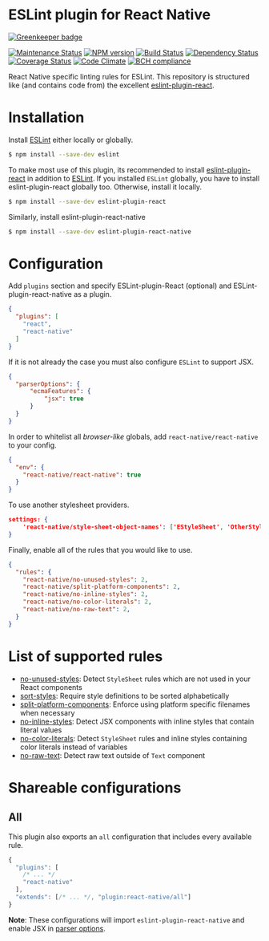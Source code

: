 
ESLint plugin for React Native
==============================

[![Greenkeeper badge](https://badges.greenkeeper.io/Intellicode/eslint-plugin-react-native.svg)](https://greenkeeper.io/)

[![Maintenance Status][status-image]][status-url] [![NPM version][npm-image]][npm-url] [![Build Status][travis-image]][travis-url] [![Dependency Status][deps-image]][deps-url] [![Coverage Status][coverage-image]][coverage-url] [![Code Climate][climate-image]][climate-url] [![BCH compliance][bettercode-image]][bettercode-url]

React Native specific linting rules for ESLint. This repository is structured like  (and contains code from) the excellent [eslint-plugin-react](http://github.com/yannickcr/eslint-plugin-react).

# Installation

Install [ESLint](https://www.github.com/eslint/eslint) either locally or globally.

```sh
$ npm install --save-dev eslint
```

To make most use of this plugin, its recommended to install [eslint-plugin-react](http://github.com/yannickcr/eslint-plugin-react) in addition to [ESLint](https://www.github.com/eslint/eslint). If you installed `ESLint` globally, you have to install eslint-plugin-react globally too. Otherwise, install it locally.

```sh
$ npm install --save-dev eslint-plugin-react
```

Similarly, install eslint-plugin-react-native


```sh
$ npm install --save-dev eslint-plugin-react-native
```

# Configuration

Add `plugins` section and specify ESLint-plugin-React (optional) and ESLint-plugin-react-native as a plugin.

```json
{
  "plugins": [
    "react",
    "react-native"
  ]
}
```

If it is not already the case you must also configure `ESLint` to support JSX.

```json
{
  "parserOptions": {
      "ecmaFeatures": {
          "jsx": true
      }
  }
}
```

In order to whitelist all *browser-like* globals, add `react-native/react-native` to your config.

```json
{
  "env": {
    "react-native/react-native": true
  }
}
```

To use another stylesheet providers.

```json
settings: {
    'react-native/style-sheet-object-names': ['EStyleSheet', 'OtherStyleSheet', 'PStyleSheet']
}
```

Finally, enable all of the rules that you would like to use.

```json
{
  "rules": {
    "react-native/no-unused-styles": 2,
    "react-native/split-platform-components": 2,
    "react-native/no-inline-styles": 2,
    "react-native/no-color-literals": 2,
    "react-native/no-raw-text": 2,
  }
}
```

# List of supported rules

* [no-unused-styles](docs/rules/no-unused-styles.md): Detect `StyleSheet` rules which are not used in your React components
* [sort-styles](docs/rules/sort-styles.md): Require style definitions to be sorted alphabetically
* [split-platform-components](docs/rules/split-platform-components.md): Enforce using platform specific filenames when necessary
* [no-inline-styles](docs/rules/no-inline-styles.md): Detect JSX components with inline styles that contain literal values
* [no-color-literals](docs/rules/no-color-literals.md): Detect `StyleSheet` rules and inline styles containing color literals instead of variables
* [no-raw-text](docs/rules/no-raw-text.md): Detect raw text outside of `Text`  component

[npm-url]: https://npmjs.org/package/eslint-plugin-react-native
[npm-image]: http://img.shields.io/npm/v/eslint-plugin-react-native.svg?style=flat-square

[travis-url]: https://travis-ci.org/Intellicode/eslint-plugin-react-native
[travis-image]: http://img.shields.io/travis/Intellicode/eslint-plugin-react-native/master.svg?style=flat-square

[deps-url]: https://david-dm.org/Intellicode/eslint-plugin-react-native
[deps-image]: https://img.shields.io/david/dev/Intellicode/eslint-plugin-react-native.svg?style=flat-square

[coverage-url]: https://coveralls.io/r/Intellicode/eslint-plugin-react-native?branch=master
[coverage-image]: http://img.shields.io/coveralls/Intellicode/eslint-plugin-react-native/master.svg?style=flat-square

[climate-url]: https://codeclimate.com/github/Intellicode/eslint-plugin-react-native
[climate-image]: http://img.shields.io/codeclimate/github/Intellicode/eslint-plugin-react-native.svg?style=flat-square

[status-url]: https://github.com/Intellicode/eslint-plugin-react-native/pulse
[status-image]: http://img.shields.io/badge/status-maintained-brightgreen.svg?style=flat-square

[bettercode-image]: https://bettercodehub.com/edge/badge/Intellicode/eslint-plugin-react-native
[bettercode-url]: https://bettercodehub.com
# Shareable configurations

## All

This plugin also exports an `all` configuration that includes every available rule.

```js
{
  "plugins": [
    /* ... */
    "react-native"
  ],
  "extends": [/* ... */, "plugin:react-native/all"]
}
```

**Note**: These configurations will import `eslint-plugin-react-native` and enable JSX in [parser options](http://eslint.org/docs/user-guide/configuring#specifying-parser-options).
